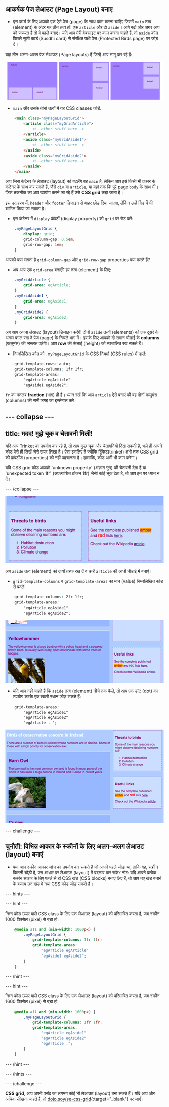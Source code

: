 ## आकर्षक पेज लेआउट (Page Layout) बनाए

+ इस कार्ड के लिए आपको एक ऐसे पेज (page) के साथ काम करना चाहिए जिसमें `main` तत्व (element) के अंदर यह तीन तत्व हों: एक `article` और दो `aside`। आगे बढ़ो और अगर आप को जरूरत है तो ये पहले बनाएं। यदि आप मेरी वेबसाइट पर काम करना चाहते हैं, तो `aside` कोड पिछले सुशी कार्ड (Susdhi card) से संरक्षित पक्षी पेज (Protected Birds page) पर जोड़ दें।

यहां तीन अलग-अलग पेज लेआउट (Page layouts) हैं जिन्हें आप लागू कर रहे हैं:

![](images/cssGridLayouts.png)

+ `main` और उसके तीनो तत्वों में यह CSS classes जोड़ें.

```html
    <main class="myPageLayoutGrid">
        <article class="myGridArticle">
            <!--other stuff here-->
        </article>
        <aside class="myGridAside1">
            <!--other stuff here-->
        </aside>
        <aside class="myGridAside2">
            <!--other stuff here-->
        </aside>
    </main>
```

आप जिस कंटेनर के लेआउट (layout) को बदलेंगे वह `main` है, लेकिन आप इसे किसी भी प्रकार के कंटेनर के साथ कर सकते हैं, जैसे `div` या `article`, या यहां तक कि पूरे page `body` के साथ भी। जिस तकनीक का आप उपयोग करने जा रहे हैं उसे **CSS grid** कहा जाता है।

इस उदाहरण में, `header` और `footer` डिजाइन से बाहर छोड़ दिया जाएगा, लेकिन उन्हें ग्रिड में भी शामिल किया जा सकता है।

+ इस कंटेनर में `display` प्रॉपर्टी (display property) को `grid` पर सेट करें:

```css
    .myPageLayoutGrid {
        display: grid;
        grid-column-gap: 0.5em;
        grid-row-gap: 1em;
    }
```

आपको क्या लगता है `grid-column-gap` और `grid-row-gap` properties क्या करते हैं?

+ अब आप एक `grid-area` बनाएँगे हर तत्व (element) के लिए:

```css
    .myGridArticle {
        grid-area: egArticle;
    }
    .myGridAside1 {
        grid-area: egAside1;
    }
    .myGridAside2 {
        grid-area: egAside2;
    }
```

अब आप अपना लेआउट (layout) डिजाइन करेंगे! दोनों `aside` तत्वों (elements) को एक दूसरे के अगल बगल रख दें पेज (page) के निचले भाग में। इसके लिए आपको दो समान चौड़ाई के **columns** (कलुमंस) की जरूरत पड़ेगी। आप **row** की ऊंचाई (height) को स्वचालित रख सकते हैं।

+ निम्नलिखित कोड को `.myPageLayoutGrid` के CSS नियमों (CSS rules) में डालें:

```css
    grid-template-rows: auto;
    grid-template-columns: 1fr 1fr;
    grid-template-areas: 
        "egArticle egArticle"
        "egAside1 egAside2";
```

`fr` का मतलब **fraction** (भाग) ही है। ध्यान रखें कि आप `article` ऐसे बनाएं की वह दोनों कलुमंस (columns) की सभी जगह का इस्तेमाल करे।


--- collapse ---
---
title: मदद! मुझे चूक व चेतावनी मिली!
---

यदि आप Trinket का उपयोग कर रहे हैं, तो आप कुछ चूक और चेतावनियों दिख सकती हैं, भले ही आपने कोड वैसे ही लिखें जैसे ऊपर लिखा है। ऐसा इसलिए है क्योंकि ट्रिंकेट(trinket) अभी तक CSS grid की प्रॉपर्टीज (properties) को नहीं पहचानता है। हालांकि, कोड अभी भी काम करेगा।

यदि CSS grid कोड आपको 'unknown property' (अज्ञात गुण) की चेतावनी देता है या 'unexpected token 1fr' (अप्रत्याशित टोकन 1fr) जैसी कोई चूक देता है, तो आप इन पर ध्यान न दें।

--- /collapse ---

![Asides एक दूसरे के अगल बगल है नीचे की ओर](images/cssGridAsidesAtBottom.png)

अब `aside` तत्व (element) को दायीं तरफ रख दें व उन्हें `article` की आधी चौड़ाई में बनाएं।

+ `grid-template-columns` व `grid-template-areas` का मान (value) निम्नलिखित कोड से बदलें:

```css
    grid-template-columns: 2fr 1fr;
    grid-template-areas: 
        "egArticle egAside1"
        "egArticle egAside2";
```

![Asides दायीं तरफ है नीचे की ओर](images/cssGridAsidesOnRight.png)

+ यदि आप नहीं चाहते हैं कि `aside` तत्व (element) नीचे तक फैले, तो आप एक डॉट (dot) का उपयोग करके एक खाली स्थान जोड़ सकते हैं:

```css
    grid-template-areas: 
        "egArticle egAside1"
        "egArticle egAside2"
        "egArticle . ";
```

![Asides लेकिन नीचे तक नहीं फैले हैं](images/cssGridAsidesTopRight.png)

--- challenge ---

## चुनौती: विभिन्न आकार के स्क्रीनों के लिए अलग-अलग लेआउट (layout) बनाएं

+ क्या आप स्क्रीन आकार जांच का उपयोग कर सकते हैं जो आपने पहले जोड़ा था, ताकि वह, स्क्रीन कितनी चौड़ी है, उस आधार पर लेआउट (layout) में बदलाव कर सके? नोट: यदि आपने प्रत्येक स्क्रीन साइज के लिए पहले से ही CSS खंड (CSS blocks) बनाए लिए हैं, तो आप नए खंड बनाने के बजाय उन खंड में नया CSS कोड जोड़ सकते हैं।

--- hints ---


--- hint ---

निम्न कोड ऊपर वाले CSS class के लिए एक लेआउट (layout) को परिभाषित करता है, जब स्क्रीन 1000 पिक्सेल (pixel) से बड़ा हो:

```css
    @media all and (min-width: 1000px) {
        .myPageLayoutGrid {
            grid-template-columns: 1fr 1fr;
            grid-template-areas: 
                "egArticle egArticle"
                "egAside1 egAside2";
        }
    }  
```

--- /hint ---

--- hint ---

निम्न कोड ऊपर वाले CSS class के लिए एक लेआउट (layout) को परिभाषित करता है, जब स्क्रीन 1600 पिक्सेल (pixel) से बड़ा हो:

```css
    @media all and (min-width: 1600px) {
        .myPageLayoutGrid {
            grid-template-columns: 1fr 1fr;
            grid-template-areas: 
                "egArticle egAside1"
                "egArticle egAside2"
                "egArticle .";
        }
    }  
```

--- /hint ---

--- /hints ---

--- /challenge ---

**CSS grid**, आप अपनी पसंद का लगभग कोई भी लेआउट (layout) बना सकते हैं। यदि आप और अधिक सीखना चाहते हैं, तो [dojo.soy/se-css-grid](http://dojo.soy/se-css-grid){:target="_blank"} पर जाएँ।

